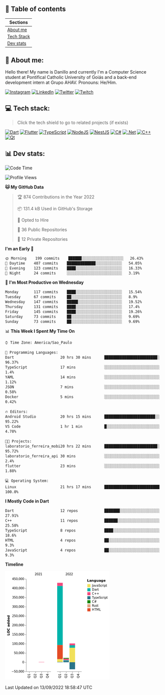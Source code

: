 ## 📃 Table of contents

|Sections|
|-|
|[About me](#about-me)|
|[Tech Stack](#tech-stack)|
|[Dev stats](#dev-stats)|

<a name="about-me"/>

## 🌈 About me:
Hello there! My name is Danillo and currently I'm a Computer Science student at Pontifical Catholic University of Goiás and a back-end development intern at Grupo AHAV. Pronouns: He/Him.

[![Instagram](https://img.shields.io/badge/Instagram-%23E4405F.svg?logo=Instagram&logoColor=white)](https://instagram.com/danilloilggner)
[![LinkedIn](https://img.shields.io/badge/LinkedIn-%230077B5.svg?logo=linkedin&logoColor=white)](https://linkedin.com/in/danilloism)
[![Twitter](https://img.shields.io/badge/Twitter-%231DA1F2.svg?logo=Twitter&logoColor=white)](https://twitter.com/danilloism)
[![Twitch](https://img.shields.io/badge/Twitch-%239146FF.svg?logo=Twitch&logoColor=white)](https://twitch.tv/danilloism) 

<a name="tech-stack"/>

## 💻 Tech stack:
> Click the tech shield to go to related projects (if exists)

[![Dart](https://img.shields.io/badge/dart-%230175C2.svg?style=for-the-badge&logo=dart&logoColor=white)](https://github.com/danilloism/danilloism/blob/main/Flutter.md) [![Flutter](https://img.shields.io/badge/Flutter-%2302569B.svg?style=for-the-badge&logo=Flutter&logoColor=white)](https://github.com/danilloism/danilloism/blob/main/Flutter.md) [![TypeScript](https://img.shields.io/badge/typescript-%23007ACC.svg?style=for-the-badge&logo=typescript&logoColor=white)](https://github.com/danilloism/danilloism/blob/main/Typescript.md) [![NodeJS](https://img.shields.io/badge/node.js-6DA55F?style=for-the-badge&logo=node.js&logoColor=white)](https://github.com/danilloism/danilloism/blob/main/Node.js.md) [![NestJS](https://img.shields.io/badge/nestjs-%23E0234E.svg?style=for-the-badge&logo=nestjs&logoColor=white)](https://github.com/danilloism/danilloism/blob/main/Nest.js.md) [![C#](https://img.shields.io/badge/c%23-%23239120.svg?style=for-the-badge&logo=c-sharp&logoColor=white)](#) [![.Net](https://img.shields.io/badge/.NET-5C2D91?style=for-the-badge&logo=.net&logoColor=white)](#) [![C++](https://img.shields.io/badge/c++-%2300599C.svg?style=for-the-badge&logo=c%2B%2B&logoColor=white)](https://github.com/danilloism/danilloism/blob/main/C%2B%2B.md) [![Qt](https://img.shields.io/badge/Qt-%23217346.svg?style=for-the-badge&logo=Qt&logoColor=white)](https://github.com/danilloism/danilloism/blob/main/C%2B%2B.md)
<!---
- 🌱 Currently learning:

![Vue.js](https://img.shields.io/badge/vuejs-%2335495e.svg?style=for-the-badge&logo=vuedotjs&logoColor=%234FC08D) ![Angular](https://img.shields.io/badge/angular-%23DD0031.svg?style=for-the-badge&logo=angular&logoColor=white)
--->

<a name="dev-stats"/>

## 📊 Dev stats:
<!---
[![](https://github-readme-stats.vercel.app/api?username=danilloism&theme=radical&hide_border=false&include_all_commits=false&count_private=false)](#)<br>
[![](https://github-readme-streak-stats.herokuapp.com/?user=danilloism&theme=radical&hide_border=false)](#)<br>
[![](https://github-readme-stats.vercel.app/api/top-langs/?username=danilloism&theme=radical&hide_border=false&include_all_commits=false&count_private=false&layout=compact)](#)<br>
--->
<!--START_SECTION:waka-->
![Code Time](http://img.shields.io/badge/Code%20Time-659%20hrs%2025%20mins-blue)

![Profile Views](http://img.shields.io/badge/Profile%20Views-15-blue)

**🐱 My GitHub Data** 

> 🏆 874 Contributions in the Year 2022
 > 
> 📦 131.4 kB Used in GitHub's Storage 
 > 
> 💼 Opted to Hire
 > 
> 📜 36 Public Repositories 
 > 
> 🔑 12 Private Repositories  
 > 
**I'm an Early 🐤** 

```text
🌞 Morning    199 commits    ██████░░░░░░░░░░░░░░░░░░░   26.43% 
🌆 Daytime    407 commits    █████████████░░░░░░░░░░░░   54.05% 
🌃 Evening    123 commits    ████░░░░░░░░░░░░░░░░░░░░░   16.33% 
🌙 Night      24 commits     ░░░░░░░░░░░░░░░░░░░░░░░░░   3.19%

```
📅 **I'm Most Productive on Wednesday** 

```text
Monday       117 commits    ████░░░░░░░░░░░░░░░░░░░░░   15.54% 
Tuesday      67 commits     ██░░░░░░░░░░░░░░░░░░░░░░░   8.9% 
Wednesday    147 commits    █████░░░░░░░░░░░░░░░░░░░░   19.52% 
Thursday     131 commits    ████░░░░░░░░░░░░░░░░░░░░░   17.4% 
Friday       145 commits    ████░░░░░░░░░░░░░░░░░░░░░   19.26% 
Saturday     73 commits     ██░░░░░░░░░░░░░░░░░░░░░░░   9.69% 
Sunday       73 commits     ██░░░░░░░░░░░░░░░░░░░░░░░   9.69%

```


📊 **This Week I Spent My Time On** 

```text
⌚︎ Time Zone: America/Sao_Paulo

💬 Programming Languages: 
Dart                     20 hrs 30 mins      ████████████████████████░   96.37% 
TypeScript               17 mins             ░░░░░░░░░░░░░░░░░░░░░░░░░   1.4% 
YAML                     14 mins             ░░░░░░░░░░░░░░░░░░░░░░░░░   1.12% 
JSON                     7 mins              ░░░░░░░░░░░░░░░░░░░░░░░░░   0.58% 
Docker                   5 mins              ░░░░░░░░░░░░░░░░░░░░░░░░░   0.42%

🔥 Editors: 
Android Studio           20 hrs 15 mins      ███████████████████████░░   95.22% 
VS Code                  1 hr 1 min          █░░░░░░░░░░░░░░░░░░░░░░░░   4.78%

🐱‍💻 Projects: 
laboratorio_ferreira_mobi20 hrs 22 mins      ████████████████████████░   95.72% 
laboratorio_ferreira_api 30 mins             ░░░░░░░░░░░░░░░░░░░░░░░░░   2.4% 
flutter                  23 mins             ░░░░░░░░░░░░░░░░░░░░░░░░░   1.88%

💻 Operating System: 
Linux                    21 hrs 17 mins      █████████████████████████   100.0%

```

**I Mostly Code in Dart** 

```text
Dart                     12 repos            ███████░░░░░░░░░░░░░░░░░░   27.91% 
C++                      11 repos            ██████░░░░░░░░░░░░░░░░░░░   25.58% 
TypeScript               8 repos             ████░░░░░░░░░░░░░░░░░░░░░   18.6% 
HTML                     4 repos             ██░░░░░░░░░░░░░░░░░░░░░░░   9.3% 
JavaScript               4 repos             ██░░░░░░░░░░░░░░░░░░░░░░░   9.3%

```


**Timeline**

![Chart not found](https://raw.githubusercontent.com/danilloism/danilloism/main/charts/bar_graph.png) 


 Last Updated on 13/09/2022 18:58:47 UTC
<!--END_SECTION:waka-->
